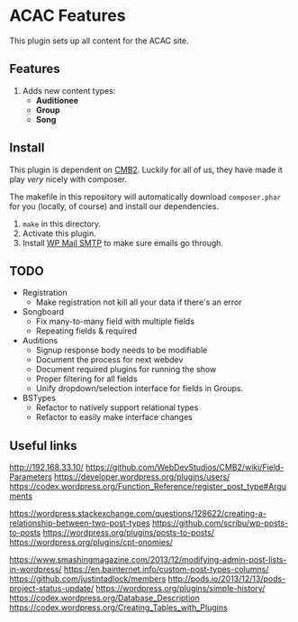 # ACAC Features

This plugin sets up all content for the ACAC site.

## Features

1. Adds new content types:
	- **Auditionee**
	- **Group**
	- **Song**

## Install

This plugin is dependent on [CMB2](https://github.com/WebDevStudios/CMB2).
Luckily for all of us, they have made it play *very* nicely with composer.

The makefile in this repository will automatically download `composer.phar`
for you (locally, of course) and install our dependencies.

1. `make` in this directory.
2. Activate this plugin.
3. Install [WP Mail SMTP](https://wordpress.org/plugins/wp-mail-smtp/) to make sure emails go through.

## TODO

- Registration
	- Make registration not kill all your data if there's an error
- Songboard
	- Fix many-to-many field with multiple fields
	- Repeating fields & required
- Auditions
	- Signup response body needs to be modifiable
	- Document the process for next webdev
	- Document required plugins for running the show
	- Proper filtering for all fields
	- Unify dropdown/selection interface for fields in Groups.
- BSTypes
	- Refactor to natively support relational types
	- Refactor to easily make interface changes

## Useful links
http://192.168.33.10/
https://github.com/WebDevStudios/CMB2/wiki/Field-Parameters
https://developer.wordpress.org/plugins/users/
https://codex.wordpress.org/Function_Reference/register_post_type#Arguments

https://wordpress.stackexchange.com/questions/128622/creating-a-relationship-between-two-post-types
https://github.com/scribu/wp-posts-to-posts
https://wordpress.org/plugins/posts-to-posts/
https://wordpress.org/plugins/cpt-onomies/

https://www.smashingmagazine.com/2013/12/modifying-admin-post-lists-in-wordpress/
https://en.bainternet.info/custom-post-types-columns/
https://github.com/justintadlock/members
http://pods.io/2013/12/13/pods-project-status-update/
https://wordpress.org/plugins/simple-history/
https://codex.wordpress.org/Database_Description
https://codex.wordpress.org/Creating_Tables_with_Plugins